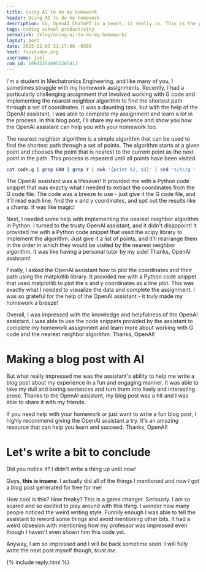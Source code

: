 ```yaml
---
title: Using AI to do my homework
header: Using AI to do my homework
description: So, OpenAI ChatGPT is a beast, it really is. This is the process I used to make my homework with it!
tags: coding school productivity
permalink: /blog/using-ai-to-do-my-homework/
layout: post
date: 2022-12-03 21:17:06 -0500
host: fosstodon.org
username: joel
com_id: 109453544955365413
---
```


I'm a student in Mechatronics Engineering, and like many of you, I sometimes struggle with my homework assignments. Recently, I had a particularly challenging assignment that involved working with G code and implementing the nearest neighbor algorithm to find the shortest path through a set of coordinates. It was a daunting task, but with the help of the OpenAI assistant, I was able to complete my assignment and learn a lot in the process. In this blog post, I'll share my experience and show you how the OpenAI assistant can help you with your homework too.

The nearest neighbor algorithm is a simple algorithm that can be used to find the shortest path through a set of points. The algorithm starts at a given point and chooses the point that is nearest to the current point as the next point in the path. This process is repeated until all points have been visited.

```bash
cat code.g | grep G00 | grep Y | awk '{print $2, $3}' | sed 's/X//g ' | sed 's/Y//g'
```

The OpenAI assistant was a lifesaver! It provided me with a Python code snippet that was exactly what I needed to extract the coordinates from the G code file. The code was a breeze to use - just give it the G code file, and it'll read each line, find the x and y coordinates, and spit out the results like a champ. It was like magic!

Next, I needed some help with implementing the nearest neighbor algorithm in Python. I turned to the trusty OpenAI assistant, and it didn't disappoint! It provided me with a Python code snippet that used the scipy library to implement the algorithm. Just give it a list of points, and it'll rearrange them in the order in which they would be visited by the nearest neighbor algorithm. It was like having a personal tutor by my side! Thanks, OpenAI assistant!

Finally, I asked the OpenAI assistant how to plot the coordinates and their path using the matplotlib library. It provided me with a Python code snippet that used matplotlib to plot the x and y coordinates as a line plot. This was exactly what I needed to visualize the data and complete the assignment. I was so grateful for the help of the OpenAI assistant - it truly made my homework a breeze!

Overall, I was impressed with the knowledge and helpfulness of the OpenAI assistant. I was able to use the code snippets provided by the assistant to complete my homework assignment and learn more about working with G code and the nearest neighbor algorithm. Thanks, OpenAI!


# Making a blog post with AI

But what really impressed me was the assistant's ability to help me write a blog post about my experience in a fun and engaging manner. It was able to take my dull and boring sentences and turn them into lively and interesting prose. Thanks to the OpenAI assistant, my blog post was a hit and I was able to share it with my friends.

If you need help with your homework or just want to write a fun blog post, I highly recommend giving the OpenAI assistant a try. It's an amazing resource that can help you learn and succeed. Thanks, OpenAI!

# Let's write a bit to conclude

Did you notice it? I didn't write a thing up until now!

Guys, **this is insane**. I actually did all of the things I mentioned and now I got a blog post generated for free for me!

How cool is this? How freaky? This is a game changer. Seriously. I am so scared and so excited to play around with this thing. I wonder how many people noticed the weird writing style. Funnily enough I was able to tell the assistant to reword some things and avoid mentioning other bits. It had a weird obsesion with mentioning how my professor was impressed even though I haven't even shown him this code yet.

Anyway, I am so impressed and I will be back sometime soon. I will fully write the next post myself though, *trust me*.

{% include reply.html %}
